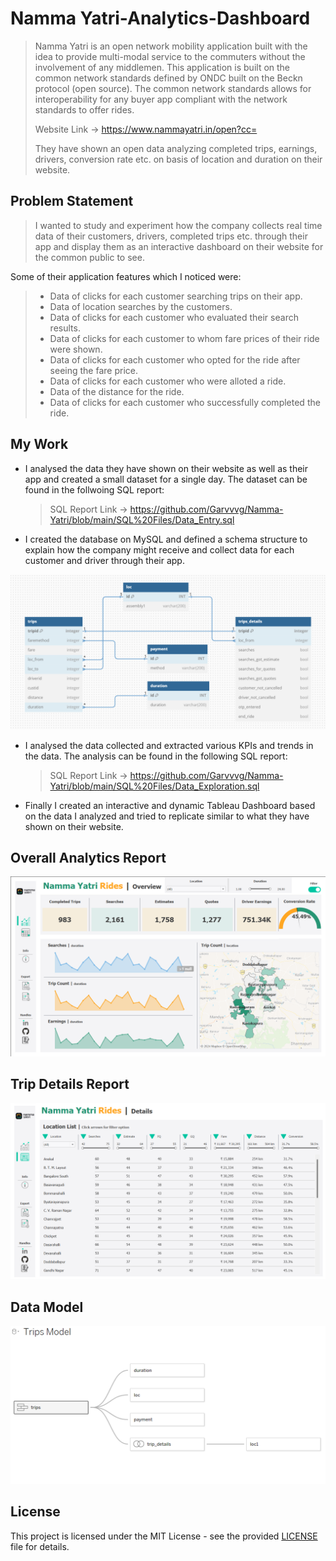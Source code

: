 # Namma Yatri-Analytics-Dashboard

>Namma Yatri is an open network mobility application built with the idea to provide multi-modal service to the commuters without the involvement of any middlemen. This application is built on the common network standards defined by ONDC built on the Beckn protocol (open source). The common network standards allows for interoperability for any buyer app compliant with the network standards to offer rides.
>
>Website Link -> https://www.nammayatri.in/open?cc=
>
>They have shown an open data analyzing completed trips, earnings, drivers, conversion rate etc. on basis of location and duration on their website.


## Problem Statement

> I wanted to study and experiment how the company collects real time data of their customers, drivers, completed trips etc. through their app and display them as an interactive dashboard on their website for the common public to see.

Some of their application features which I noticed were:

>- Data of clicks for each customer searching trips on their app.
>- Data of location searches by the customers.
>- Data of clicks for each customer who evaluated their search results.
>- Data of clicks for each customer to whom fare prices of their ride were shown.
>- Data of clicks for each customer who opted for the ride after seeing the fare price.
>- Data of clicks for each customer who were alloted a ride.
>- Data of the distance for the ride.
>- Data of clicks for each customer who successfully completed the ride.


## My Work

- I analysed the data they have shown on their website as well as their app and created a small dataset for a single day. The dataset can be found in the follwoing SQL report:
  >SQL Report Link -> https://github.com/Garvvvg/Namma-Yatri/blob/main/SQL%20Files/Data_Entry.sql
- I created the database on MySQL and defined a schema structure to explain how the company might receive and collect data for each customer and driver through their app.

![Database_Schema](https://github.com/Garvvvg/Namma-Yatri/blob/main/Imp%20images/Database_schema.png)

- I analysed the data collected and extracted various KPIs and trends in the data. The analysis can be found in the following SQL report:
  >SQL Report Link -> https://github.com/Garvvvg/Namma-Yatri/blob/main/SQL%20Files/Data_Exploration.sql
- Finally I created an interactive and dynamic Tableau Dashboard based on the data I analyzed and tried to replicate similar to what they have shown on their website.


## Overall Analytics Report

![Analyst_Report](https://github.com/Garvvvg/Namma-Yatri/blob/main/Imp%20images/%231.png)


## Trip Details Report

![Employee_Details](https://github.com/Garvvvg/Namma-Yatri/blob/main/Imp%20images/%232.png)


## Data Model

![Data_Model](https://github.com/Garvvvg/Namma-Yatri/blob/main/Imp%20images/%233.png)


## License

This project is licensed under the MIT License - see the provided [LICENSE](LICENSE) file for details.
